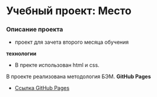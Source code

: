 # Учебный проект: Место

### Описание проекта
* проект для зачета второго месяца обучения

**технологии**
* В пректе использован html и css.

В проекте реализована методология БЭМ.
**GitHub Pages**

* [Ссылка GitHub Pages](https://karkachevich.github.io/mesto-project/)
